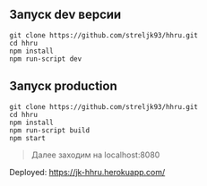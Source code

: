 ## Запуск dev версии
```
git clone https://github.com/streljk93/hhru.git
cd hhru
npm install
npm run-script dev
```

## Запуск production
```
git clone https://github.com/streljk93/hhru.git
cd hhru
npm install
npm run-script build
npm start
```
> Далее заходим на localhost:8080


Deployed: https://jk-hhru.herokuapp.com/
